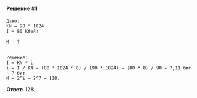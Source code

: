 #### Решение #1
```
Дано:
KN = 90 * 1024
I = 80 Кбайт

M - ?


Решение:
I = KN * i
i = I / KN = (80 * 1024 * 8) / (90 * 1024) = (80 * 8) / 90 = 7,11 бит ~ 7 бит
M = 2^i = 2^7 = 128.
```

**Ответ:** 128.
